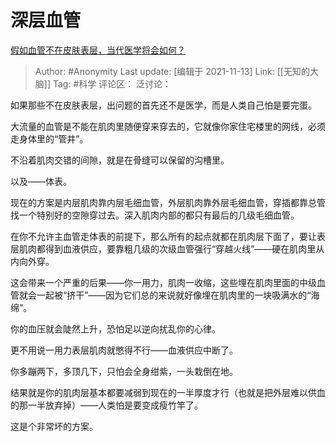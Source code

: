 # 深层血管
[假如血管不在皮肤表层，当代医学将会如何？](https://www.zhihu.com/question/410132828/answer/1365833982)

> Author: #Anonymity
> Last update: [编辑于 2021-11-13]
> Link: [[无知的大脑]]
> Tag: #科学
> 评论区：
> 泛讨论：

如果那些不在皮肤表层，出问题的首先还不是医学，而是人类自己怕是要完蛋。

大流量的血管是不能在肌肉里随便穿来穿去的，它就像你家住宅楼里的网线，必须走身体里的“管井”。

不沿着肌肉交错的间隙，就是在骨缝可以保留的沟槽里。

以及——体表。

现在的方案是内层肌肉靠内层毛细血管，外层肌肉靠外层毛细血管，穿插都靠总管找一个特别好的空隙穿过去。深入肌肉内部的都只有最后的几级毛细血管。

在你不允许主血管走体表的前提下，那么所有的起点就都在肌肉层下面了，要让表层肌肉都得到血液供应，要靠粗几级的次级血管强行“穿越火线”——硬在肌肉里从内向外穿。

这会带来一个严重的后果——你一用力，肌肉一收缩，这些埋在肌肉里面的中级血管就会一起被“挤干”——因为它们总的来说就好像埋在肌肉里的一块吸满水的“海绵”。

你的血压就会陡然上升，恐怕足以逆向扰乱你的心律。

更不用说一用力表层肌肉就憋得不行——血液供应中断了。

你多蹦两下，多顶几下，只怕会全身绀紫，一头栽倒在地。

结果就是你的肌肉层基本都要减弱到现在的一半厚度才行（也就是把外层难以供血的那一半放弃掉）——人类怕是要变成瘦竹竿了。

这是个非常坏的方案。
